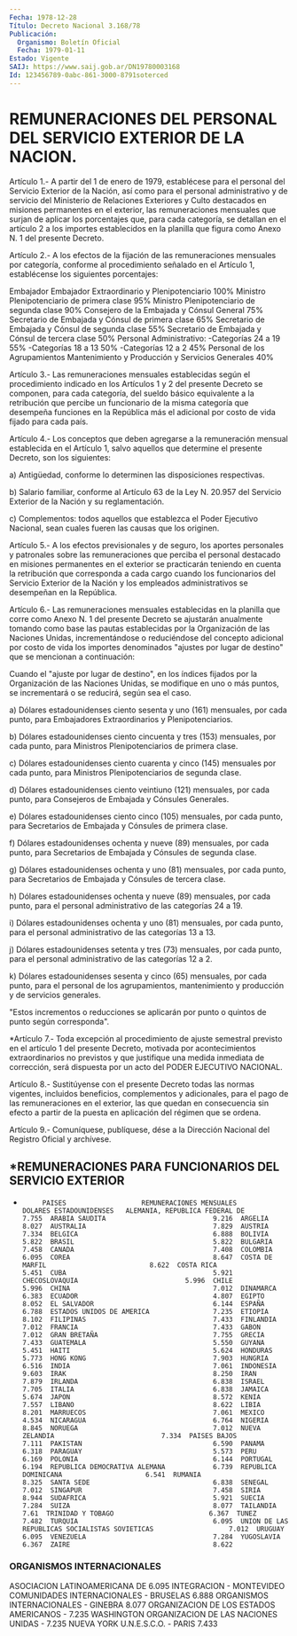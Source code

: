 ```yaml
---
Fecha: 1978-12-28
Título: Decreto Nacional 3.168/78
Publicación:
  Organismo: Boletín Oficial
  Fecha: 1979-01-11
Estado: Vigente
SAIJ: https://www.saij.gob.ar/DN19780003168
Id: 123456789-0abc-861-3000-8791soterced
---
```

# REMUNERACIONES DEL PERSONAL DEL SERVICIO EXTERIOR DE LA NACION.

<a id="1"></a>
Artículo 1.- A partir del 1 de enero de 1979, establécese para el personal  del  Servicio  Exterior de la Nación, así como para el personal administrativo y de  servicio del Ministerio de Relaciones Exteriores  y  Culto  destacados  en  misiones  permanentes  en  el exterior, las remuneraciones mensuales  que  surjan  de aplicar los porcentajes que, para cada categoría, se detallan en el  artículo 2 a  los  importes establecidos en la planilla que figura como  Anexo N. 1 del presente Decreto.

<a id="2"></a>
Artículo 2.- A los efectos de la fijación de las remuneraciones mensuales  por  categoría, conforme al procedimiento señalado en el Artículo 1, establécense los siguientes porcentajes:

 Embajador  Embajador Extraordinario y Plenipotenciario           100%  Ministro Plenipotenciario de primera clase             95%  Ministro Plenipotenciario de segunda clase             90%  Consejero de la Embajada y Cónsul General              75%  Secretario de Embajada y Cónsul de primera clase       65%  Secretario de Embajada y Cónsul de segunda clase       55%  Secretario de Embajada y Cónsul de tercera clase       50%  Personal Administrativo:  -Categorías 24 a 19                                    55%  -Categorías 18 a 13                                    50%  -Categorías 12 a 2                                     45%  Personal de los Agrupamientos Mantenimiento y Producción y Servicios  Generales                      40%

<a id="3"></a>
Artículo 3.- Las remuneraciones mensuales establecidas según el procedimiento  indicado en los Artículos 1 y 2 del presente Decreto se componen, para  cada  categoría, del sueldo básico equivalente a la retribución que percibe  un  funcionario  de  la misma categoría que desempeña funciones en la República más el adicional  por costo de vida fijado para cada país.

<a id="4"></a>
Artículo 4.- Los conceptos que deben agregarse a la remuneración  mensual  establecida en el Artículo 1, salvo aquellos que  determine  el  presente  Decreto,  son  los  siguientes:

a) Antigüedad, conforme lo determinen las disposiciones respectivas.

b) Salario familiar,  conforme  al  Artículo 63 de la Ley N. 20.957 del  Servicio  Exterior  de  la Nación y  su  reglamentación.

c) Complementos: todos aquellos  que  establezca el Poder Ejecutivo Nacional,  sean  cuales  fueren  las  causas    que  los  originen.

<a id="5"></a>
Artículo  5.-  A  los  efectos  previsionales y de seguro, los aportes  personales  y  patronales  sobre  las  remuneraciones  que perciba  el  personal  destacado  en  misiones  permanentes  en  el exterior  se  practicarán  teniendo en cuenta  la  retribución  que corresponda  a  cada cargo cuando  los  funcionarios  del  Servicio Exterior  de  la  Nación    y   los  empleados  administrativos  se desempeñan en la República.

<a id="6"></a>
Artículo  6.-  Las remuneraciones mensuales establecidas en la planilla  que  corre como  Anexo  N.  1  del  presente  Decreto  se ajustarán anualmente  tomando como base las pautas establecidas por la  Organización  de  las    Naciones   Unidas,  incrementándose  o reduciéndose del concepto adicional por  costo de vida los importes denominados  "ajustes  por lugar de destino"  que  se  mencionan  a continuación:

Cuando el "ajuste por lugar  de  destino",  en  los índices fijados por la Organización de las Naciones Unidas, se modifique  en  uno o más  puntos, se incrementará o se reducirá, según sea el caso.

a) Dólares  estadounidenses  ciento  sesenta y uno (161) mensuales, por cada punto, para Embajadores Extraordinarios y Plenipotenciarios.

b)  Dólares  estadounidenses  ciento  cincuenta    y    tres  (153) mensuales,  por  cada  punto,  para Ministros Plenipotenciarios  de primera clase.

c) Dólares estadounidenses ciento  cuarenta y cinco (145) mensuales por cada punto, para Ministros Plenipotenciarios  de segunda clase.

d)  Dólares  estadounidenses ciento veintiuno (121) mensuales,  por cada punto, para  Consejeros de Embajada y Cónsules Generales.

e) Dólares estadounidenses  ciento  cinco (105) mensuales, por cada punto,  para  Secretarios  de  Embajada  y    Cónsules  de  primera clase.

f)  Dólares  estadounidenses  ochenta y nueve (89)  mensuales,  por cada punto, para Secretarios de  Embajada  y  Cónsules  de  segunda clase.

g)  Dólares estadounidenses ochenta y uno (81) mensuales, por  cada punto,    para  Secretarios  de  Embajada  y  Cónsules  de  tercera clase.

h) Dólares  estadounidenses  ochenta  y  nueve  (89) mensuales, por cada punto, para el personal administrativo de las  categorías 24 a 19.

i) Dólares estadounidenses ochenta y uno (81) mensuales,  por  cada punto,  para  el personal administrativo de las categorías 13 a 13.

j) Dólares estadounidenses  setenta y tres (73) mensuales, por cada punto, para el personal administrativo  de  las  categorías 12 a 2.

k)  Dólares  estadounidenses  sesenta  y cinco (65) mensuales,  por cada punto, para el personal de los agrupamientos,  mantenimiento y producción y de servicios generales.

"Estos incrementos o reducciones se aplicarán por punto  o  quintos de punto según corresponda".

<a id="7"></a>
*Artículo  7.-  Toda  excepción  al  procedimiento  de  ajuste semestral  previsto en el artículo 1 del presente Decreto, motivada por acontecimientos  extraordinarios  no previstos y que justifique una medida inmediata de corrección, será  dispuesta por un acto del PODER EJECUTIVO NACIONAL.

<a id="8"></a>
Artículo  8.-  Sustitúyense  con el presente Decreto todas las normas vigentes, incluidos beneficios,  complementos y adicionales, para el pago de las remuneraciones en el  exterior,  las que quedan en consecuencia sin efecto a partir de la puesta en aplicación  del régimen que se ordena.

<a id="9"></a>
Artículo  9.-  Comuníquese,  publíquese,  dése  a la Dirección Nacional del Registro Oficial y archívese.

## *REMUNERACIONES PARA FUNCIONARIOS DEL SERVICIO EXTERIOR

<a id="1"></a>
*          PAISES                   REMUNERACIONES MENSUALES                                  DOLARES ESTADOUNIDENSES   ALEMANIA, REPUBLICA FEDERAL DE           7.755  ARABIA SAUDITA                           9.216  ARGELIA                                  8.027  AUSTRALIA                                7.829  AUSTRIA                                  7.334  BELGICA                                  6.888  BOLIVIA                                  5.822  BRASIL                                   5.822  BULGARIA                                 7.458  CANADA                                   7.408  COLOMBIA                                 6.095  COREA                                    8.647  COSTA DE MARFIL                          8.622  COSTA RICA                               5.451  CUBA                                     5.921  CHECOSLOVAQUIA                           5.996  CHILE                                    5.996  CHINA                                    7.012  DINAMARCA                                6.383  ECUADOR                                  4.807  EGIPTO                                   8.052  EL SALVADOR                              6.144  ESPAÑA                                   6.788  ESTADOS UNIDOS DE AMERICA                7.235  ETIOPIA                                  8.102  FILIPINAS                                7.433  FINLANDIA                                7.012  FRANCIA                                  7.433  GABON                                    7.012  GRAN BRETAÑA                             7.755  GRECIA                                   7.433  GUATEMALA                                5.550  GUYANA                                   5.451  HAITI                                    5.624  HONDURAS                                 5.773  HONG KONG                                7.903  HUNGRIA                                  6.516  INDIA                                    7.061  INDONESIA                                9.603  IRAK                                     8.250  IRAN                                     7.879  IRLANDA                                  6.838  ISRAEL                                   7.705  ITALIA                                   6.838  JAMAICA                                  5.674  JAPON                                    8.572  KENIA                                    7.557  LIBANO                                   8.622  LIBIA                                    8.201  MARRUECOS                                7.061  MEXICO                                   4.534  NICARAGUA                                6.764  NIGERIA                                  8.845  NORUEGA                                  7.012  NUEVA ZELANDIA                           7.334  PAISES BAJOS                             7.111  PAKISTAN                                 6.590  PANAMA                                   6.318  PARAGUAY                                 5.573  PERU                                     6.169  POLONIA                                  6.144  PORTUGAL                                 6.194  REPUBLICA DEMOCRATIVA ALEMANA            6.739  REPUBLICA DOMINICANA                     6.541  RUMANIA                                  8.325  SANTA SEDE                               6.838  SENEGAL                                  7.012  SINGAPUR                                 7.458  SIRIA                                    8.944  SUDAFRICA                                5.921  SUECIA                                   7.284  SUIZA                                    8.077  TAILANDIA                                7.61  TRINIDAD Y TOBAGO                        6.367  TUNEZ                                    7.482  TURQUIA                                  6.095  UNION DE LAS REPUBLICAS SOCIALISTAS SOVIETICAS                   7.012  URUGUAY                                  6.095  VENEZUELA                                7.284  YUGOSLAVIA                               6.367  ZAIRE                                    8.622

### ORGANISMOS INTERNACIONALES

<a id="2"></a>
ASOCIACION LATINOAMERICANA DE                    6.095  INTEGRACION - MONTEVIDEO  COMUNIDADES INTERNACIONALES - BRUSELAS           6.888  ORGANISMOS INTERNACIONALES - GINEBRA            8.077  ORGANIZACION DE LOS ESTADOS AMERICANOS -         7.235  WASHINGTON  ORGANIZACION DE LAS NACIONES UNIDAS -            7.235  NUEVA YORK  U.N.E.S.C.O.  -  PARIS                           7.433